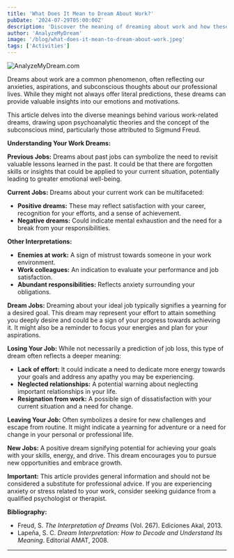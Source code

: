 ```yaml
---
title: 'What Does It Mean to Dream About Work?'
pubDate: '2024-07-29T05:00:00Z'
description: 'Discover the meaning of dreaming about work and how these dreams can reflect your concerns, aspirations, and emotional state.'
author: 'AnalyzeMyDream'
image: '/blog/what-does-it-mean-to-dream-about-work.jpeg'
tags: ['Activities']
---
```


![AnalyzeMyDream.com](/blog/what-does-it-mean-to-dream-about-work.jpeg)


Dreams about work are a common phenomenon, often reflecting our anxieties, aspirations, and subconscious thoughts about our professional lives. While they might not always offer literal predictions, these dreams can provide valuable insights into our emotions and motivations. 

This article delves into the diverse meanings behind various work-related dreams, drawing upon psychoanalytic theories and the concept of the subconscious mind, particularly those attributed to Sigmund Freud.  

**Understanding Your Work Dreams:**

**Previous Jobs:** Dreams about past jobs can symbolize the need to revisit valuable lessons learned in the past. It could be that there are forgotten skills or insights that could be applied to your current situation, potentially leading to greater emotional well-being. 

**Current Jobs:**  Dreams about your current work can be multifaceted:

- **Positive dreams:**  These may reflect satisfaction with your career, recognition for your efforts, and a sense of achievement. 
- **Negative dreams:**  Could indicate mental exhaustion and the need for a break from your responsibilities. 

**Other Interpretations:**

- **Enemies at work:**  A sign of mistrust towards someone in your work environment. 
- **Work colleagues:**  An indication to evaluate your performance and job satisfaction. 
- **Abundant responsibilities:**  Reflects anxiety surrounding your obligations. 

**Dream Jobs:**  Dreaming about your ideal job typically signifies a yearning for a desired goal. This dream may represent your effort to attain something you deeply desire and could be a sign of your progress towards achieving it. It might also be a reminder to focus your energies and plan for your aspirations.

**Losing Your Job:**  While not necessarily a prediction of job loss, this type of dream often reflects a deeper meaning:

- **Lack of effort:** It could indicate a need to dedicate more energy towards your goals and address any apathy you may be experiencing. 
- **Neglected relationships:**  A potential warning about neglecting important relationships in your life. 
- **Resignation from work:** A possible sign of dissatisfaction with your current situation and a need for change.

**Leaving Your Job:**  Often symbolizes a desire for new challenges and escape from routine. It might indicate a yearning for adventure or a need for change in your personal or professional life. 

**New Jobs:**  A positive dream signifying potential for achieving your goals with your skills, energy, and drive. This dream encourages you to pursue new opportunities and embrace growth. 

**Important:** This article provides general information and should not be considered a substitute for professional advice. If you are experiencing anxiety or stress related to your work, consider seeking guidance from a qualified psychologist or therapist. 

**Bibliography:**

* Freud, S. *The Interpretation of Dreams* (Vol. 267). Ediciones Akal, 2013.
* Lapeña, S. C. *Dream Interpretation: How to Decode and Understand Its Meaning*. Editorial AMAT, 2008.

---